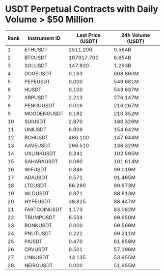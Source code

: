# USDT Perpetual Contracts with Daily Volume > $50 Million

| Rank | Instrument ID | Last Price (USDT) | 24h Volume (USDT) |
|------|---------------|-------------------|-------------------|
| 1 | ETHUSDT | 2511.200 | 9.564B |
| 2 | BTCUSDT | 107917.700 | 6.654B |
| 3 | SOLUSDT | 147.920 | 1.293B |
| 4 | DOGEUSDT | 0.163 | 608.860M |
| 5 | PEPEUSDT | 0.000 | 549.681M |
| 6 | HUSDT | 0.100 | 543.637M |
| 7 | XRPUSDT | 2.213 | 276.147M |
| 8 | PENGUUSDT | 0.016 | 216.267M |
| 9 | MOODENGUSDT | 0.182 | 210.352M |
| 10 | SUIUSDT | 2.870 | 180.326M |
| 11 | UNIUSDT | 6.909 | 154.642M |
| 12 | BCHUSDT | 486.100 | 147.644M |
| 13 | AAVEUSDT | 266.510 | 136.329M |
| 14 | UXLINKUSDT | 0.341 | 102.595M |
| 15 | SAHARAUSDT | 0.080 | 101.614M |
| 16 | WIFUSDT | 0.846 | 99.019M |
| 17 | ADAUSDT | 0.571 | 91.465M |
| 18 | LTCUSDT | 86.290 | 90.673M |
| 19 | WLDUSDT | 0.871 | 88.813M |
| 20 | HYPEUSDT | 38.825 | 88.447M |
| 21 | FARTCOINUSDT | 1.173 | 83.082M |
| 22 | TRUMPUSDT | 8.534 | 69.650M |
| 23 | BONKUSDT | 0.000 | 69.569M |
| 24 | PNUTUSDT | 0.222 | 69.211M |
| 25 | PIUSDT | 0.470 | 61.858M |
| 26 | CRVUSDT | 0.501 | 57.196M |
| 27 | LINKUSDT | 13.135 | 53.955M |
| 28 | NEIROUSDT | 0.000 | 51.955M |
